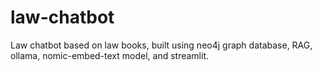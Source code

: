 # law-chatbot
Law chatbot based on law books, built using neo4j graph database, RAG, ollama, nomic-embed-text model, and streamlit.
